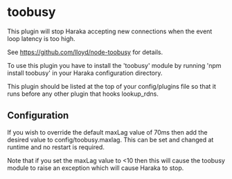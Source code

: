 toobusy
=======

This plugin will stop Haraka accepting new connections when the event loop 
latency is too high.

See https://github.com/lloyd/node-toobusy for details.

To use this plugin you have to install the 'toobusy' module by running
'npm install toobusy' in your Haraka configuration directory.

This plugin should be listed at the top of your config/plugins file so that 
it runs before any other plugin that hooks lookup\_rdns.

Configuration
-------------

If you wish to override the default maxLag value of 70ms then add the desired
value to config/toobusy.maxlag.  This can be set and changed at runtime and
no restart is required.

Note that if you set the maxLag value to <10 then this will cause the toobusy
module to raise an exception which will cause Haraka to stop.

